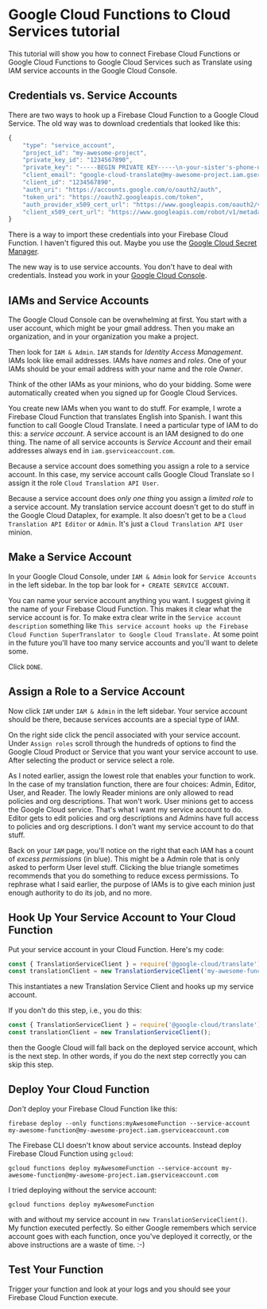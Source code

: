 # Google Cloud Functions to Cloud Services tutorial
This tutorial will show you how to connect Firebase Cloud Functions or Google Cloud Functions to Google Cloud Services such as Translate using IAM service accounts in the Google Cloud Console.

Credentials vs. Service Accounts
-------------------------------

There are two ways to hook up a Firebase Cloud Function to a Google Cloud Service. The old way was to download credentials that looked like this:

```js
{
    "type": "service_account",
    "project_id": "my-awesome-project",
    "private_key_id": "1234567890",
    "private_key": "-----BEGIN PRIVATE KEY-----\n-your-sister's-phone-number=\n-----END PRIVATE KEY-----\n",
    "client_email": "google-cloud-translate@my-awesome-project.iam.gserviceaccount.com",
    "client_id": "1234567890",
    "auth_uri": "https://accounts.google.com/o/oauth2/auth",
    "token_uri": "https://oauth2.googleapis.com/token",
    "auth_provider_x509_cert_url": "https://www.googleapis.com/oauth2/v1/certs",
    "client_x509_cert_url": "https://www.googleapis.com/robot/v1/metadata/x509/google-cloud-translate%40my-awesome-project.iam.gserviceaccount.com"
}
```

There is a way to import these credentials into your Firebase Cloud Function. I haven't figured this out. Maybe you use the [Google Cloud Secret Manager](https://cloud.google.com/secret-manager).

The new way is to use service accounts. You don't have to deal with credentials. Instead you work in your [Google Cloud Console](https://console.cloud.google.com/).

IAMs and Service Accounts
-------------------------

The Google Cloud Console can be overwhelming at first. You start with a user account, which might be your gmail address. Then you make an organization, and in your organization you make a project.

Then look for `IAM & Admin`. `IAM` stands for *Identity Access Management*. IAMs look like email addresses. IAMs have *names* and *roles*. One of your IAMs should be your email address with your name and the role *Owner*.

Think of the other IAMs as your minions, who do your bidding. Some were automatically created when you signed up for Google Cloud Services.

You create new IAMs when you want to do stuff. For example, I wrote a Firebase Cloud Function that translates English into Spanish. I want this function to call Google Cloud Translate. I need a particular type of IAM to do this: a *service account*. A service account is an IAM designed to do one thing. The name of all service accounts is *Service Account* and their email addresses always end in `iam.gserviceaccount.com`.

Because a service account does something you assign a role to a service account. In this case, my service account calls Google Cloud Translate so I assign it the role `Cloud Translation API User`.

Because a service account does *only one thing* you assign a *limited role* to a service account. My translation service account doesn't get to do stuff in the Google Cloud Dataplex, for example. It also doesn't get to be a `Cloud Translation API Editor` or `Admin`. It's just a `Cloud Translation API User` minion.

Make a Service Account
----------------------

In your Google Cloud Console, under `IAM & Admin` look for `Service Accounts` in the left sidebar. In the top bar look for `+ CREATE SERVICE ACCOUNT`. 

You can name your service account anything you want. I suggest giving it the name of your Firebase Cloud Function. This makes it clear what the service account is for. To make extra clear write in the `Service account description` something like `This service account hooks up the Firebase Cloud Function SuperTranslator to Google Cloud Translate.` At some point in the future you'll have too many service accounts and you'll want to delete some.

Click `DONE`.

Assign a Role to a Service Account
----------------------------------

Now click `IAM` under `IAM & Admin` in the left sidebar. Your service account should be there, because services accounts are a special type of IAM.

On the right side click the pencil associated with your service account. Under `Assign roles` scroll through the hundreds of options to find the Google Cloud Product or Service that you want your service account to use. After selecting the product or service select a role.

As I noted earlier, assign the lowest role that enables your function to work. In the case of my translation function, there are four choices: Admin, Editor, User, and Reader. The lowly Reader minions are only allowed to read policies and org descriptions. That won't work. User minions get to access the Google Cloud service. That's what I want my service account to do. Editor gets to edit policies and org descriptions and Admins have full access to policies and org descriptions. I don't want my service account to do that stuff.

Back on your `IAM` page, you'll notice on the right that each IAM has a count of *excess permissions* (in blue). This might be a Admin role that is only asked to perform User level stuff. Clicking the blue triangle sometimes recommends that you do something to reduce excess permissions. To rephrase what I said earlier, the purpose of IAMs is to give each minion just enough authority to do its job, and no more.

Hook Up Your Service Account to Your Cloud Function
------------------------------------------------------------
Put your service account in your Cloud Function. Here's my code:

```js
const { TranslationServiceClient } = require('@google-cloud/translate');
const translationClient = new TranslationServiceClient('my-awesome-function@my-awesome-app.iam.gserviceaccount.com');
```

This instantiates a new Translation Service Client and hooks up my service account.

If you don't do this step, i.e., you do this:

```js
const { TranslationServiceClient } = require('@google-cloud/translate');
const translationClient = new TranslationServiceClient();
```

then the Google Cloud will fall back on the deployed service account, which is the next step. In other words, if you do the next step correctly you can skip this step.

Deploy Your Cloud Function
--------------------------

*Don't* deploy your Firebase Cloud Function like this:

```
firebase deploy --only functions:myAwesomeFunction --service-account my-awesome-function@my-awesome-project.iam.gserviceaccount.com

```

The Firebase CLI doesn't know about service accounts. Instead deploy Firebase Cloud Function using `gcloud`:

```
gcloud functions deploy myAwesomeFunction --service-account my-awesome-function@my-awesome-project.iam.gserviceaccount.com
```

I tried deploying without the service account:

```
gcloud functions deploy myAwesomeFunction
```

with and without my service account in `new TranslationServiceClient()`. My function executed perfectly. So either Google remembers which service account goes with each function, once you've deployed it correctly, or the above instructions are a waste of time. :-)

Test Your Function
------------------

Trigger your function and look at your logs and you should see your Firebase Cloud Function execute.
